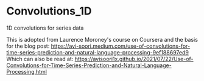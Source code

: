 # Convolutions_1D
1D convolutions for series data

This is adopted from Laurence Moroney's course on Coursera and the basis for the blog post: https://avi-soori.medium.com/use-of-convolutions-for-time-series-prediction-and-natural-language-processing-9ef188697ed9
Which can also be read at: https://avisoori1x.github.io/2021/07/22/Use-of-Convolutions-for-Time-Series-Prediction-and-Natural-Language-Processing.html

